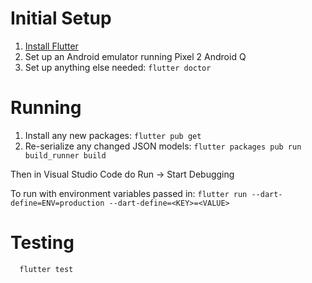 # Initial Setup

1. [Install Flutter](https://flutter.dev/docs/get-started/install)
2. Set up an Android emulator running Pixel 2 Android Q
3. Set up anything else needed: `flutter doctor`

# Running

1. Install any new packages: `flutter pub get`
2. Re-serialize any changed JSON models: `flutter packages pub run build_runner build`

Then in Visual Studio Code do Run -> Start Debugging

To run with environment variables passed in: `flutter run --dart-define=ENV=production --dart-define=<KEY>=<VALUE>`

# Testing

```
  flutter test
```

